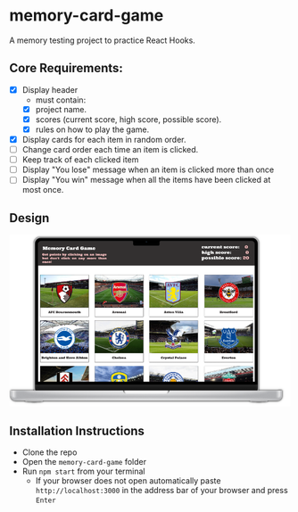 # memory-card-game

A memory testing project to practice React Hooks.

## Core Requirements:

- [x] Display header
  - must contain:
  - [x] project name.
  - [x] scores (current score, high score, possible score).
  - [x] rules on how to play the game.
- [x] Display cards for each item in random order.
- [ ] Change card order each time an item is clicked.
- [ ] Keep track of each clicked item
- [ ] Display "You lose" message when an item is clicked more than once
- [ ] Display "You win" message when all the items have been clicked at most once.

## Design

![](design.png)

## Installation Instructions

- Clone the repo
- Open the `memory-card-game` folder
- Run `npm start` from your terminal
  - If your browser does not open automatically paste `http://localhost:3000` in the address bar of your browser and press `Enter`
